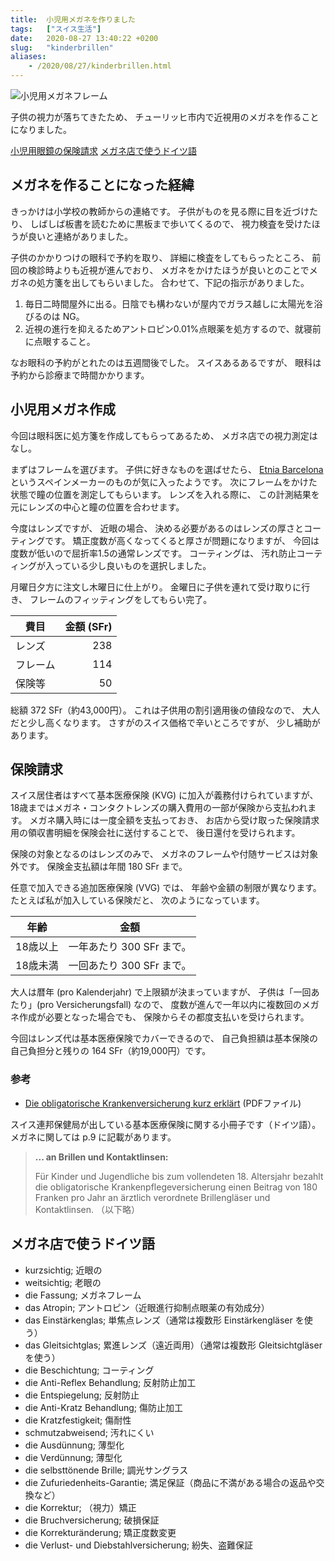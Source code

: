 ```yaml
---
title:  小児用メガネを作りました
tags:	["スイス生活"]
date:	2020-08-27 13:40:22 +0200
slug:   "kinderbrillen"
aliases:
    - /2020/08/27/kinderbrillen.html
---
```

![小児用メガネフレーム](/assets/2020/08/kinderbrille/MIKA-RDTQ.jpg)

子供の視力が落ちてきたため、
チューリッヒ市内で近視用のメガネを作ることになりました。

[小児用眼鏡の保険請求](#保険請求)
[メガネ店で使うドイツ語](#メガネ店で使うドイツ語)

## メガネを作ることになった経緯

きっかけは小学校の教師からの連絡です。
子供がものを見る際に目を近づけたり、
しばしば板書を読むために黒板まで歩いてくるので、
視力検査を受けたほうが良いと連絡がありました。

子供のかかりつけの眼科で予約を取り、
詳細に検査をしてもらったところ、
前回の検診時よりも近視が進んでおり、
メガネをかけたほうが良いとのことでメガネの処方箋を出してもらいました。
合わせて、下記の指示がありました。

1. 毎日二時間屋外に出る。日陰でも構わないが屋内でガラス越しに太陽光を浴びるのは NG。
1. 近視の進行を抑えるためアントロピン0.01%点眼薬を処方するので、就寝前に点眼すること。

なお眼科の予約がとれたのは五週間後でした。
スイスあるあるですが、
眼科は予約から診療まで時間かかります。

## 小児用メガネ作成

今回は眼科医に処方箋を作成してもらってあるため、
メガネ店での視力測定はなし。

まずはフレームを選びます。
子供に好きなものを選ばせたら、
[Etnia Barcelona](https://www.etniabarcelona.com/) というスペインメーカーのものが気に入ったようです。
次にフレームをかけた状態で瞳の位置を測定してもらいます。
レンズを入れる際に、
この計測結果を元にレンズの中心と瞳の位置を合わせます。

今度はレンズですが、
近眼の場合、
決める必要があるのはレンズの厚さとコーティングです。
矯正度数が高くなってくると厚さが問題になりますが、
今回は度数が低いので屈折率1.5の通常レンズです。
コーティングは、
汚れ防止コーティングが入っている少し良いものを選択しました。

月曜日夕方に注文し木曜日に仕上がり。
金曜日に子供を連れて受け取りに行き、
フレームのフィッティングをしてもらい完了。

| 費目      | 金額 (SFr) |
| -         | -:    |
| レンズ    | 238   |
| フレーム  | 114   |
| 保険等    | 50    |

総額 372 SFr（約43,000円）。
これは子供用の割引適用後の値段なので、
大人だと少し高くなります。
さすがのスイス価格で辛いところですが、
少し補助があります。

## 保険請求

スイス居住者はすべて基本医療保険 (KVG) に加入が義務付けられていますが、
18歳まではメガネ・コンタクトレンズの購入費用の一部が保険から支払われます。
メガネ購入時には一度全額を支払っておき、
お店から受け取った保険請求用の領収書明細を保険会社に送付することで、
後日還付を受けられます。

保険の対象となるのはレンズのみで、
メガネのフレームや付随サービスは対象外です。
保険金支払額は年間 180 SFr まで。

任意で加入できる追加医療保険 (VVG) では、
年齢や金額の制限が異なります。
たとえば私が加入している保険だと、
次のようになっています。

| 年齢 | 金額 |
| - | - |
| 18歳以上 | 一年あたり 300 SFr まで。|
| 18歳未満 | 一回あたり 300 SFr まで。|

大人は暦年 (pro Kalenderjahr) で上限額が決まっていますが、
子供は「一回あたり」(pro Versicherungsfall) なので、
度数が進んで一年以内に複数回のメガネ作成が必要となった場合でも、
保険からその都度支払いを受けられます。

今回はレンズ代は基本医療保険でカバーできるので、
自己負担額は基本保険の自己負担分と残りの 164 SFr（約19,000円）です。

### 参考

* [Die obligatorische Krankenversicherung kurz erklärt](https://www.bag.admin.ch/dam/bag/de/dokumente/kuv-aufsicht/krankenversicherung/sie-fragen-wir-antworten-oblig-kv.pdf.download.pdf/broschuere-sie-fragen-wir-antworten-d.pdf) (PDFファイル)

スイス連邦保健局が出している基本医療保険に関する小冊子です（ドイツ語）。
メガネに関しては p.9 に記載があります。

> **... an Brillen und Kontaktlinsen:**
>
> Für Kinder und Jugendliche bis zum vollendeten 18. Altersjahr bezahlt die obligatorische Krankenpflegeversicherung einen Beitrag von 180 Franken pro Jahr an ärztlich verordnete Brillengläser und Kontaktlinsen. （以下略）


## メガネ店で使うドイツ語

* kurzsichtig; 近眼の
* weitsichtig; 老眼の
* die Fassung; メガネフレーム
* das Atropin; アントロピン（近眼進行抑制点眼薬の有効成分）
* das Einstärkenglas; 単焦点レンズ（通常は複数形 Einstärkengläser を使う）
* das Gleitsichtglas; 累進レンズ（遠近両用）（通常は複数形 Gleitsichtgläser を使う）
* die Beschichtung; コーティング
* die Anti-Reflex Behandlung; 反射防止加工
* die Entspiegelung; 反射防止
* die Anti-Kratz Behandlung; 傷防止加工
* die Kratzfestigkeit; 傷耐性
* schmutzabweisend; 汚れにくい
* die Ausdünnung; 薄型化
* die Verdünnung; 薄型化
* die selbsttönende Brille; 調光サングラス
* die Zufuriedenheits-Garantie; 満足保証（商品に不満がある場合の返品や交換など）
* die Korrektur; （視力）矯正
* die Bruchversicherung; 破損保証
* die Korrekturänderung; 矯正度数変更
* die Verlust- und Diebstahlversicherung; 紛失、盗難保証

